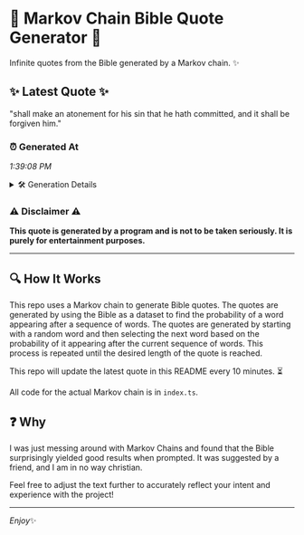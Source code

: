 # 📖 Markov Chain Bible Quote Generator 📖

Infinite quotes from the Bible generated by a Markov chain. ✨

## ✨ Latest Quote ✨
"shall make an atonement for his sin that he hath committed, and it shall be forgiven him."

### ⏰ Generated At
*1:39:08 PM*

<details>
    <summary>🛠️ Generation Details</summary>
    <p>
        <strong>🌱 Seed:</strong> shall<br>
        <strong>🔄 Iterations:</strong> 16<br>
        <strong>📜 Context History:</strong><br>[ shall ]: make<br>[ shall, make ]: an<br>[ shall, make, an ]: atonement<br>[ shall, make, an, atonement ]: for<br>[ shall, make, an, atonement, for ]: his<br>[ shall, make, an, atonement, for, his ]: sin<br>[ make, an, atonement, for, his, sin ]: that<br>[ an, atonement, for, his, sin, that ]: he<br>[ atonement, for, his, sin, that, he ]: hath<br>[ for, his, sin, that, he, hath ]: committed,<br>[ his, sin, that, he, hath, committed, ]: and<br>[ sin, that, he, hath, committed,, and ]: it<br>[ that, he, hath, committed,, and, it ]: shall<br>[ he, hath, committed,, and, it, shall ]: be<br>[ hath, committed,, and, it, shall, be ]: forgiven<br>[ committed,, and, it, shall, be, forgiven ]: him.<br>
    </p>
</details>

### ⚠️ Disclaimer ⚠️
**This quote is generated by a program and is not to be taken seriously. It is purely for entertainment purposes.**

---

## 🔍 How It Works

This repo uses a Markov chain to generate Bible quotes. The quotes are generated by using the Bible as a dataset to find the probability of a word appearing after a sequence of words. The quotes are generated by starting with a random word and then selecting the next word based on the probability of it appearing after the current sequence of words. This process is repeated until the desired length of the quote is reached.

This repo will update the latest quote in this README every 10 minutes. ⏳

All code for the actual Markov chain is in `index.ts`.

## ❓ Why

I was just messing around with Markov Chains and found that the Bible surprisingly yielded good results when prompted. 
It was suggested by a friend, and I am in no way christian.

Feel free to adjust the text further to accurately reflect your intent and experience with the project!

---

*Enjoy*✨
